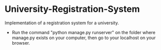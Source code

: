 # University-Registration-System

Implementation of a registration system for a university.

* Run the command "python manage.py runserver" on the folder where manage.py exists on your computer, then go to your localhost on your browser.
